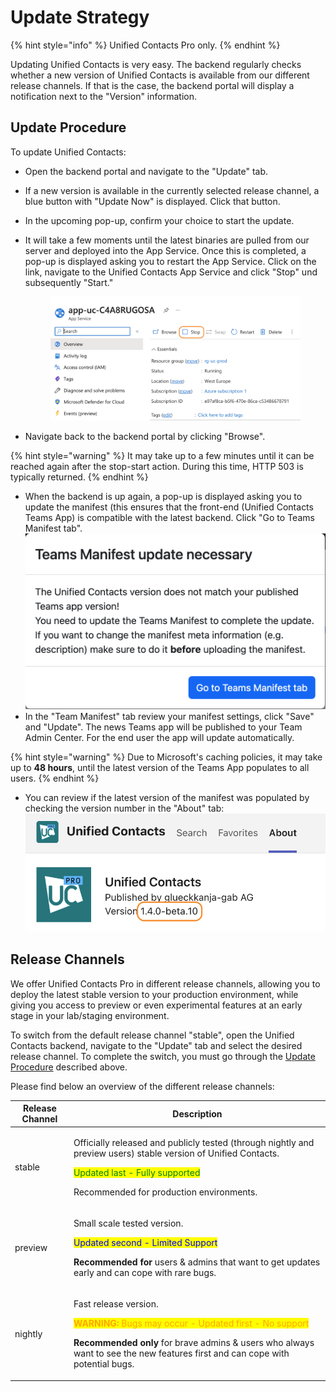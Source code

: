# Update Strategy

{% hint style="info" %}
Unified Contacts Pro only.
{% endhint %}

Updating Unified Contacts is very easy. The backend regularly checks whether a new version of Unified Contacts is available from our different release channels. If that is the case, the backend portal will display a notification next to the "Version" information.

## Update Procedure

To update Unified Contacts:

* Open the backend portal and navigate to the "Update" tab.&#x20;
* If a new version is available in the currently selected release channel, a blue button with "Update Now" is displayed. Click that button.
* In the upcoming pop-up, confirm your choice to start the update.
*   It will take a few moments until the latest binaries are pulled from our server and deployed into the App Service. Once this is completed, a pop-up is displayed asking you to restart the App Service. Click on the link, navigate to the Unified Contacts App Service and click "Stop" und subsequently "Start."

    <figure><img src="../.gitbook/assets/image (1) (1) (1).png" alt=""><figcaption></figcaption></figure>
* Navigate back to the backend portal by clicking "Browse".

{% hint style="warning" %}
It may take up to a few minutes until it can be reached again after the stop-start action. During this time, HTTP 503 is typically returned.
{% endhint %}

* When the backend is up again, a pop-up is displayed asking you to update the manifest (this ensures that the front-end (Unified Contacts Teams App) is compatible with the latest backend. Click "Go to Teams Manifest tab".\
  ![](<../.gitbook/assets/image (27).png>)
* In the "Team Manifest" tab review your manifest settings, click "Save" and "Update". The news Teams app will be published to your Team Admin Center. For the end user the app will update automatically.

{% hint style="warning" %}
Due to Microsoft's caching policies, it may take up to **48 hours**, until the latest version of the Teams App populates to all users.
{% endhint %}

* You can review if the latest version of the manifest was populated by checking the version number in the "About" tab:\
  ![](<../.gitbook/assets/image (33) (1).png>)

## Release Channels

We offer Unified Contacts Pro in different release channels, allowing you to deploy the latest stable version to your production environment, while giving you access to preview or even experimental features at an early stage in your lab/staging environment.

To switch from the default release channel "stable", open the Unified Contacts backend, navigate to the "Update" tab and select the desired release channel. To complete the switch, you must go through the [Update Procedure](update-strategy.md#update-procedure) described above.

Please find below an overview of the different release channels:

| Release Channel | Description                                                                                                                                                                                                                                                                                                      |
| --------------- | ---------------------------------------------------------------------------------------------------------------------------------------------------------------------------------------------------------------------------------------------------------------------------------------------------------------- |
| stable          | <p>Officially released and publicly tested (through nightly and preview users) stable version of Unified Contacts.</p><p></p><p><mark style="color:green;">Updated last - Fully supported</mark></p><p></p><p>Recommended for production environments.</p>                                                       |
| preview         | <p>Small scale tested version.</p><p></p><p><mark style="color:blue;">Updated second - Limited Support</mark></p><p></p><p><strong>Recommended for</strong> users &#x26; admins that want to get updates early and can cope with rare bugs.</p>                                                                  |
| nightly         | <p>Fast release version. </p><p></p><p><mark style="color:orange;"><strong>WARNING:</strong> Bugs may occur - Updated first - No support</mark></p><p></p><p><strong>Recommended only</strong> for brave admins &#x26; users who always want to see the new features first and can cope with potential bugs.</p> |
